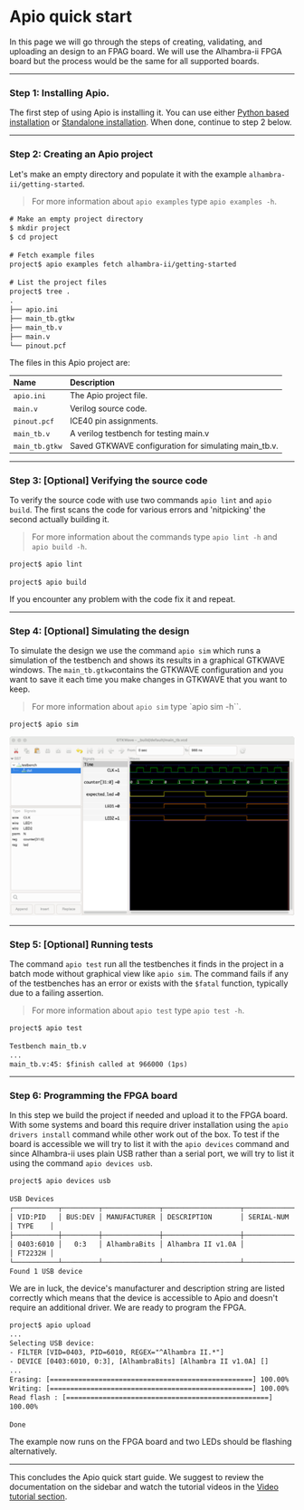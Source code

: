 

# Apio quick start

In this page we will go through the steps of creating, validating, and uploading an design to an FPAG board. We will use the Alhambra-ii FPGA board but the process would be the same for all supported boards. 

-----

### Step 1: Installing Apio.

The first step of using Apio is installing it. You can use either  [Python based installation](python-based-installation.md) or [Standalone installation](standalone-installation.md). When done, continue to step 2 below.


-----

### Step 2: Creating an Apio project

Let's make an empty directory and populate it with the example `alhambra-ii/getting-started`.

> For more information about `apio examples` type `apio examples -h`.

```
# Make an empty project directory
$ mkdir project
$ cd project

# Fetch example files
project$ apio examples fetch alhambra-ii/getting-started

# List the project files
project$ tree .
.
├── apio.ini
├── main_tb.gtkw
├── main_tb.v
├── main.v
└── pinout.pcf
```

The files in this Apio project are:

| Name         | Description                                           |
| :----------- | :---------------------------------------------------- |
| `apio.ini`     | The Apio project file.                                |
| `main.v`       | Verilog source code.                                  |
| `pinout.pcf`   | ICE40 pin assignments.                                |
| `main_tb.v`    | A verilog testbench for testing main.v                |
| `main_tb.gtkw` | Saved GTKWAVE configuration for simulating main_tb.v. |

-----

### Step 3: [Optional] Verifying the source code

To verify the source code with use two commands `apio lint` and `apio build`. The first scans the 
code for various errors and 'nitpicking' the second actually building it.

> For more information about the commands type `apio lint -h` and `apio build -h`.

```
project$ apio lint

project$ apio build
```

If you encounter any problem with the code fix it and repeat.

-----

### Step 4: [Optional] Simulating the design

To simulate the design we use the command `apio sim` which runs a simulation of the testbench
and shows its results in a graphical GTKWAVE windows. The `main_tb.gtkw`contains the GTKWAVE configuration
and you want to save it each time you make changes in GTKWAVE that you want to keep.

> For more information about `apio sim` type `apio sim -h``.

```
project$ apio sim
```

![](assets/sim-gtkwave.png)

-----

### Step 5: [Optional] Running tests

The command `apio test` run all the testbenches it finds in the project in a batch mode without
graphical view like `apio sim`. The command fails if any of the testbenches has an error 
or exists with the `$fatal` function, typically due to a failing assertion. 

> For more information about `apio test` type `apio test -h`.

```
project$ apio test

Testbench main_tb.v
...
main_tb.v:45: $finish called at 966000 (1ps)
```

-----

### Step 6: Programming the FPGA board

In this step we build the project if needed and upload it to the FPGA board. With some systems and board this require driver installation using the `apio drivers install` command while other work out of the box. To test if the board is accessible we will try to list it with
the `apio devices` command and since Alhambra-ii uses plain USB rather than a serial port, we will try to list it using the command `apio devices usb`.

```
project$ apio devices usb

USB Devices                                                                      
┌───────────┬─────────┬──────────────┬───────────────────┬────────────┬─────────┐
│ VID:PID   │ BUS:DEV │ MANUFACTURER │ DESCRIPTION       │ SERIAL-NUM │ TYPE    │
├───────────┼─────────┼──────────────┼───────────────────┼────────────┼─────────┤
│ 0403:6010 │   0:3   │ AlhambraBits │ Alhambra II v1.0A │            │ FT2232H │
└───────────┴─────────┴──────────────┴───────────────────┴────────────┴─────────┘
Found 1 USB device
```

We are in luck, the device's manufacturer and description string are listed correctly which means that the device is accessible to Apio and doesn't require an additional driver. We are ready to program the FPGA.

```
project$ apio upload
...
Selecting USB device:
- FILTER [VID=0403, PID=6010, REGEX="^Alhambra II.*"]
- DEVICE [0403:6010, 0:3], [AlhambraBits] [Alhambra II v1.0A] []
...
Erasing: [==================================================] 100.00%
Writing: [==================================================] 100.00%
Read flash : [==================================================] 100.00%

Done
```

The example now runs on the FPGA board and two LEDs should be flashing alternatively. 

-----

This concludes the Apio quick start guide. We suggest to review the documentation on the sidebar and 
watch the tutorial videos in the [Video tutorial section](video-tutorial.md).



